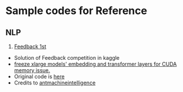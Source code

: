 # Sample codes for Reference

## NLP

1. [Feedback 1st](./src/Feedback_1st)

- Solution of Feedback competition in kaggle
- [freeze xlarge models' embedding and transformer layers for CUDA memory issue.](./src/Feedback_1st/utils/models.py)
- Original code is [here](https://github.com/antmachineintelligence/Feedback_1st)
- Credits to [antmachineintelligence](https://github.com/antmachineintelligence)
